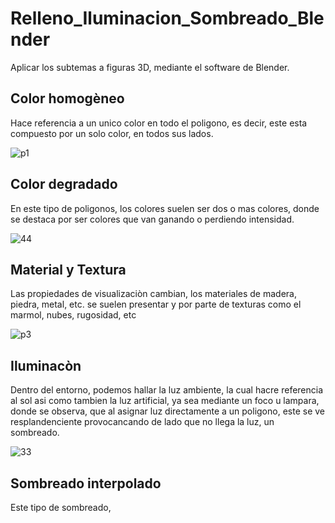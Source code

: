 # Relleno_Iluminacion_Sombreado_Blender
Aplicar los subtemas a figuras 3D, mediante el software de Blender.

## Color homogèneo
Hace referencia a un unico color en todo el poligono, es decir, este esta compuesto por un solo color, en todos sus lados.

![p1](https://user-images.githubusercontent.com/71147346/143027295-449549de-aabc-4e3e-be22-4e7b81faaf9c.jpg)

## Color degradado
En este  tipo de poligonos, los colores suelen ser dos o mas colores, donde se destaca por ser colores que van ganando o perdiendo intensidad.

![44](https://user-images.githubusercontent.com/71147346/143028701-1562495f-1333-44e0-a7ae-17aa51ad7dfa.jpg)

## Material y Textura
Las propiedades de visualizaciòn cambian, los materiales de madera, piedra, metal, etc. se suelen presentar y por parte de texturas como el marmol, nubes, rugosidad, etc

![p3](https://user-images.githubusercontent.com/71147346/143028082-8e918b24-ecc1-4111-abc4-568a25eec4a5.jpg)

## Iluminacòn
Dentro del entorno, podemos hallar la luz ambiente, la cual hacre referencia al sol asi como tambien la luz artificial, ya sea mediante un foco u lampara, donde se observa, que al asignar luz directamente a un poligono, este se ve resplandenciente provocancando de lado que no llega la luz, un sombreado.

![33](https://user-images.githubusercontent.com/71147346/143028670-8a84917c-24ef-4e0b-b281-dee42c647e1e.jpg)

## Sombreado interpolado
Este tipo de sombreado, 
